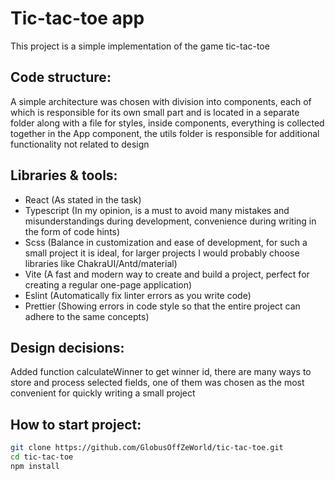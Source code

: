 # Tic-tac-toe app

This project is a simple implementation of the game tic-tac-toe

## Code structure:

A simple architecture was chosen with division into components, each of which is responsible for its own small part and is located in a separate folder along with a file for styles, inside components, everything is collected together in the App component, the utils folder is responsible for additional functionality not related to design

## Libraries & tools:

- React (As stated in the task) 
- Typescript (In my opinion, is a must to avoid many mistakes and misunderstandings during development, convenience during writing in the form of code hints)
- Scss (Balance in customization and ease of development, for such a small project it is ideal, for larger projects I would probably choose libraries like ChakraUI/Antd/material)
- Vite (A fast and modern way to create and build a project, perfect for creating a regular one-page application)
- Eslint (Automatically fix linter errors as you write code)
- Prettier (Showing errors in code style so that the entire project can adhere to the same concepts)


## Design decisions:

Added function calculateWinner to get winner id, there are many ways to store and process selected fields, one of them was chosen as the most convenient for quickly writing a small project

## How to start project:

```bash
git clone https://github.com/GlobusOffZeWorld/tic-tac-toe.git
cd tic-tac-toe
npm install
```

